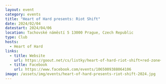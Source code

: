 ```yaml
---
layout: event
category: events
title: "Heart of Hard presents: Riot Shift"
date: 2024/02/04
datestart: 2024/04/06
location: Tachovské náměstí 5 13000 Prague, Czech Republic
type: Club
hosts:
  - Heart of Hard
links:
  - title: Website
    url: https://goout.net/cs/listky/heart-of-hard-riot-shift+red-zone+dalsi/olpw/
  - title: Facebook
    url: https://www.facebook.com/events/1065009388064106
image: /assets/img/events/heart-of-hard-presents-riot-shift-2024.jpg
---
```

